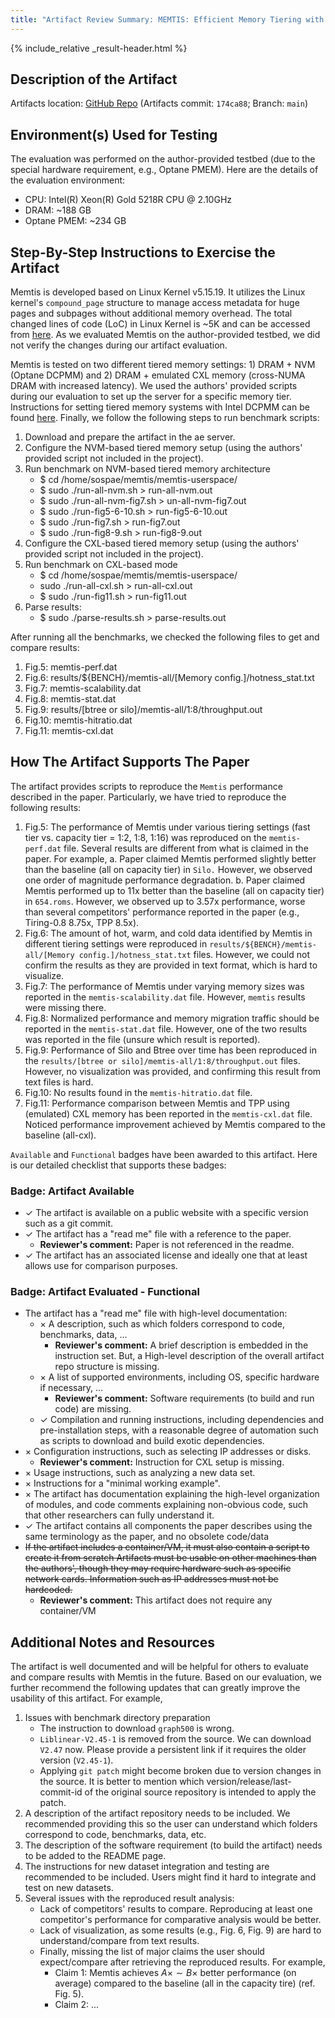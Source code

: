 ```yaml
---
title: "Artifact Review Summary: MEMTIS: Efficient Memory Tiering with Dynamic Page Classification and Page Size Determination"
---
```


{% include_relative _result-header.html %}

## Description of the Artifact

Artifacts location: [GitHub Repo](https://github.com/cosmoss-jigu/memtis) (Artifacts commit: `174ca88`; Branch: `main`)

## Environment(s) Used for Testing

The evaluation was performed on the author-provided testbed (due to the special hardware requirement, e.g., Optane PMEM). Here are the details of the evaluation environment:

- CPU: Intel(R) Xeon(R) Gold 5218R CPU @ 2.10GHz
- DRAM: ~188 GB
- Optane PMEM: ~234 GB

## Step-By-Step Instructions to Exercise the Artifact

Memtis is developed based on Linux Kernel v5.15.19.
It utilizes the Linux kernel's `compound_page` structure to manage access metadata for huge pages and subpages without additional memory overhead.
The total changed lines of code (LoC) in Linux Kernel is ~5K and can be accessed from [here](https://github.com/cosmoss-jigu/memtis/tree/main/linux).
As we evaluated Memtis on the author-provided testbed, we did not verify the changes during our artifact evaluation.

Memtis is tested on two different tiered memory settings: 1) DRAM + NVM (Optane DCPMM) and 2) DRAM + emulated CXL memory (cross-NUMA DRAM with increased latency).
We used the authors' provided scripts during our evaluation to set up the server for a specific memory tier. Instructions for setting tiered memory systems with Intel DCPMM can be found [here](https://github.com/cosmoss-jigu/memtis#setting-tiered-memory-systems-with-intel-dcpmm).
Finally, we follow the following steps to run benchmark scripts:

1. Download and prepare the artifact in the ae server.
2. Configure the NVM-based tiered memory setup (using the authors' provided script not included in the project).
3. Run benchmark on NVM-based tiered memory architecture
   * $ cd /home/sospae/memtis/memtis-userspace/
   * $ sudo ./run-all-nvm.sh > run-all-nvm.out
   * $ sudo ./run-all-nvm-fig7.sh > un-all-nvm-fig7.out
   * $ sudo ./run-fig5-6-10.sh > run-fig5-6-10.out
   * $ sudo ./run-fig7.sh > run-fig7.out
   * $ sudo ./run-fig8-9.sh > run-fig8-9.out
4. Configure the CXL-based tiered memory setup (using the authors' provided script not included in the project).
5. Run benchmark on CXL-based mode
   * $ cd /home/sospae/memtis/memtis-userspace/
   * sudo ./run-all-cxl.sh > run-all-cxl.out
   * $ sudo ./run-fig11.sh > run-fig11.out
6. Parse results:
   * $ sudo ./parse-results.sh > parse-results.out

After running all the benchmarks, we checked the following files to get and compare results:
1. Fig.5: memtis-perf.dat
2. Fig.6: results/${BENCH}/memtis-all/[Memory config.]/hotness_stat.txt
3. Fig.7: memtis-scalability.dat
4. Fig.8: memtis-stat.dat
5. Fig.9: results/[btree or silo]/memtis-all/1:8/throughput.out
6. Fig.10: memtis-hitratio.dat
7. Fig.11: memtis-cxl.dat

## How The Artifact Supports The Paper

The artifact provides scripts to reproduce the `Memtis` performance described in the paper.
Particularly, we have tried to reproduce the following results:

1. Fig.5: The performance of Memtis under various tiering settings (fast tier vs. capacity tier = 1:2, 1:8, 1:16) was reproduced on the `memtis-perf.dat` file. Several results are different from what is claimed in the paper. For example,
   a. Paper claimed Memtis performed slightly better than the baseline (all on capacity tier) in `Silo.` However, we observed one order of magnitude performance degradation.
   b. Paper claimed Memtis performed up to 11x better than the baseline (all on capacity tier) in `654.roms`. However, we observed up to 3.57x performance, worse than several competitors' performance reported in the paper (e.g., Tiring-0.8 8.75x, TPP 8.5x).
2. Fig.6: The amount of hot, warm, and cold data identified by Memtis in different tiering settings were reproduced in `results/${BENCH}/memtis-all/[Memory config.]/hotness_stat.txt` files. However, we could not confirm the results as they are provided in text format, which is hard to visualize.
3. Fig.7: The performance of Memtis under varying memory sizes was reported in the `memtis-scalability.dat` file. However, `memtis` results were missing there.
4. Fig.8: Normalized performance and memory migration traffic should be reported in the `memtis-stat.dat` file. However, one of the two results was reported in the file (unsure which result is reported).
5. Fig.9: Performance of Silo and Btree over time has been reproduced in the `results/[btree or silo]/memtis-all/1:8/throughput.out` files. However, no visualization was provided, and confirming this result from text files is hard.
6. Fig.10: No results found in the `memtis-hitratio.dat` file.
7. Fig.11: Performance comparison between Memtis and TPP using (emulated) CXL memory has been reported in the `memtis-cxl.dat` file. Noticed performance improvement achieved by Memtis compared to the baseline (all-cxl).

`Available` and `Functional` badges have been awarded to this artifact. Here is our detailed checklist that supports these badges:
### Badge: Artifact Available
* $\checkmark$ The artifact is available on a public website with a specific version such as a git commit.
* $\checkmark$ The artifact has a "read me" file with a reference to the paper.
   * **Reviewer's comment:** Paper is not referenced in the readme.
* $\checkmark$ The artifact has an associated license and ideally one that at least allows use for comparison purposes.

### Badge: Artifact Evaluated - Functional
* The artifact has a "read me" file with high-level documentation:
   * $\times$ A description, such as which folders correspond to code, benchmarks, data, …
      * **Reviewer's comment:** A brief description is embedded in the instruction set. But, a High-level description of the overall artifact repo structure is missing.
   * $\times$ A list of supported environments, including OS, specific hardware if necessary, …
      * **Reviewer's comment:** Software requirements (to build and run code) are missing.
   * $\checkmark$ Compilation and running instructions, including dependencies and pre-installation steps, with a reasonable degree of automation such as scripts to download and build exotic dependencies.
* $\times$ Configuration instructions, such as selecting IP addresses or disks.
   * **Reviewer's comment:** Instruction for CXL setup is missing.
* $\times$ Usage instructions, such as analyzing a new data set.
* $\times$ Instructions for a "minimal working example".
* $\times$ The artifact has documentation explaining the high-level organization of modules, and code comments explaining non-obvious code, such that other researchers can fully understand it.
* $\checkmark$ The artifact contains all components the paper describes using the same terminology as the paper, and no obsolete code/data
* ~~If the artifact includes a container/VM, it must also contain a script to create it from scratch Artifacts must be usable on other machines than the authors', though they may require hardware such as specific network cards. Information such as IP addresses must not be hardcoded.~~
   * **Reviewer's comment:** This artifact does not require any container/VM

## Additional Notes and Resources

The artifact is well documented and will be helpful for others to evaluate and compare results with Memtis in the future.
Based on our evaluation, we further recommend the following updates that can greatly improve the usability of this artifact.
For example,
1. Issues with benchmark directory preparation
   * The instruction to download `graph500` is wrong.
   * `Liblinear-V2.45-1` is removed from the source. We can download `V2.47` now. Please provide a persistent link if it requires the older version (`V2.45-1`).
   * Applying `git patch` might become broken due to version changes in the source. It is better to mention which version/release/last-commit-id of the original source repository is intended to apply the patch.
2. A description of the artifact repository needs to be included. We recommended providing this so the user can understand which folders correspond to code, benchmarks, data, etc.
3. The description of the software requirement (to build the artifact) needs to be added to the README page.
4. The instructions for new dataset integration and testing are recommended to be included. Users might find it hard to integrate and test on new datasets.
5. Several issues with the reproduced result analysis:
   * Lack of competitors' results to compare. Reproducing at least one competitor's performance for comparative analysis would be better.
   * Lack of visualization, as some results (e.g., Fig. 6, Fig. 9) are hard to understand/compare from text results.
   * Finally, missing the list of major claims the user should expect/compare after retrieving the reproduced results. For example,
      * Claim 1: Memtis achieves $A\times∼B\times$ better performance (on average) compared to the baseline (all in the capacity tire) (ref. Fig. 5).
      * Claim 2: ...
